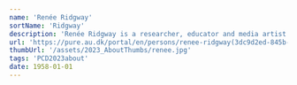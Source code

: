 ```yaml
---
name: 'Renée Ridgway'
sortName: 'Ridgway'
description: 'Renée Ridgway is a researcher, educator and media artist based in Aarhus, DK and Amsterdam, NL. Presently she is a Postdoc at the SHAPE (Shaping Digital Citizenship) centre at Aarhus University, DK, researching the problematics and politics of Google search as well as alternatives and solutions.'
url: 'https://pure.au.dk/portal/en/persons/renee-ridgway(3dc9d2ed-845b-425f-a08b-424bbe13f139).html'
thumbUrl: '/assets/2023_AboutThumbs/renee.jpg'
tags: 'PCD2023about'
date: 1958-01-01
---
```

